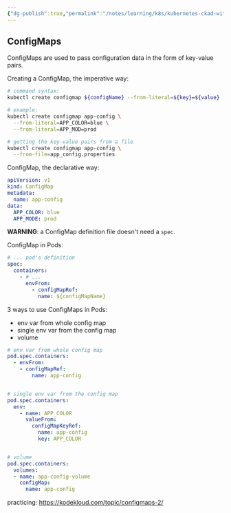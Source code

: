 ```yaml
---
{"dg-publish":true,"permalink":"/notes/learning/k8s/kubernetes-ckad-with-tests/03-03-config-maps/"}
---
```


## ConfigMaps

ConfigMaps are used to pass configuration data in the form of key-value pairs.

Creating a ConfigMap, the imperative way:
```bash
# command syntax:
kubectl create configmap ${configName} --from-literal=${key}=${value}

# example:
kubectl create configmap app-config \
  --from-literal=APP_COLOR=blue \
  --from-literal=APP_MOD=prod

# getting the key-value pairs from a file
kubectl create configmap app-config \
  --from-file=app_config.properties
```

ConfigMap, the declarative way:

```yaml
apiVersion: v1
kind: ConfigMap
metadata:
  name: app-config
data:
  APP_COLOR: blue
  APP_MODE: prod
```

**WARNING**: a ConfigMap definition file doesn't need a `spec`.

ConfigMap in Pods:

```yaml
# ... pod's definition
spec:
  containers:
    - # ...
      envFrom:
        - configMapRef:
          name: ${configMapName}
```


3 ways to use ConfigMaps in Pods:

- env var from whole config map
- single env var from the config map
- volume

```yaml
# env var from whole config map
pod.spec.containers:
  - envFrom:
    - configMapRef:
        name: app-config


# single env var from the config map
pod.spec.containers:
  env:
    - name: APP_COLOR
      valueFrom:
        configMapKeyRef:
          name: app-config
          key: APP_COLOR


# volume
pod.spec.containers:
  volumes:
  - name: app-config-volume
    configMap:
      name: app-config
```

practicing: <https://kodekloud.com/topic/configmaps-2/>

